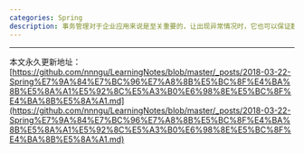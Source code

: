 ```yaml
---
categories: Spring
description: 事务管理对于企业应用来说是至关重要的，让出现异常情况时，它也可以保证数据的一致性。
---
```




















---

本文永久更新地址：[https://github.com/nnngu/LearningNotes/blob/master/_posts/2018-03-22-Spring%E7%9A%84%E7%BC%96%E7%A8%8B%E5%BC%8F%E4%BA%8B%E5%8A%A1%E5%92%8C%E5%A3%B0%E6%98%8E%E5%BC%8F%E4%BA%8B%E5%8A%A1.md](https://github.com/nnngu/LearningNotes/blob/master/_posts/2018-03-22-Spring%E7%9A%84%E7%BC%96%E7%A8%8B%E5%BC%8F%E4%BA%8B%E5%8A%A1%E5%92%8C%E5%A3%B0%E6%98%8E%E5%BC%8F%E4%BA%8B%E5%8A%A1.md)